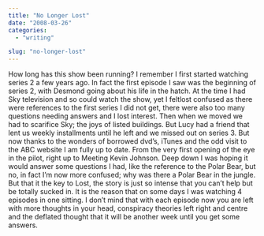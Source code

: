 ```yaml
---
title: "No Longer Lost"
date: "2008-03-26"
categories: 
  - "writing"

slug: "no-longer-lost"
---
```


How long has this show been running? I remember I first started watching series 2 a few years ago. In fact the first episode I saw was the beginning of series 2, with Desmond going about his life in the hatch. At the time I had Sky television and so could watch the show, yet I feltlost confused as there were references to the first series I did not get, there were also too many questions needing answers and I lost interest. Then when we moved we had to scarifice Sky; the joys of listed buildings. But Lucy had a friend that lent us weekly installments until he left and we missed out on series 3. But now thanks to the wonders of borrowed dvd’s, iTunes and the odd visit to the ABC website I am fully up to date. From the very first opening of the eye in the pilot, right up to Meeting Kevin Johnson. Deep down I was hoping it would answer some questions I had, like the reference to the Polar Bear, but no, in fact I’m now more confused; why was there a Polar Bear in the jungle. But that it the key to Lost, the story is just so intense that you can’t help but be totally sucked in. It is the reason that on some days I was watching 4 episodes in one sitting. I don’t mind that with each episode now you are left with more thoughts in your head, conspiracy theories left right and centre and the deflated thought that it will be another week until you get some answers.
